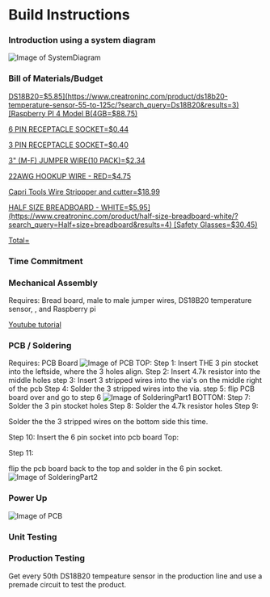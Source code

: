 # Build Instructions
### Introduction using a system diagram
![Image of SystemDiagram](https://thesweeterman.github.io/TBD/SD.PNG)

### Bill of Materials/Budget
[DS18B20=$5.85](https://www.creatroninc.com/product/ds18b20-temperature-sensor-55-to-125c/?search_query=Ds18B20&results=3)
[Raspberry PI 4 Model B(4GB=$88.75)](https://www.creatroninc.com/product/ds18b20-temperature-sensor-55-to-125c/?search_query=Ds18b20&results=3)

[6 PIN RECEPTACLE SOCKET=$0.44](https://www.creatroninc.com/product/6-pin-receptacle-socket/?search_query=SOCKET&results=231)

[3 PIN RECEPTACLE SOCKET=$0.40](https://www.creatroninc.com/product/3-pin-receptacle-socket/?search_query=SOCKET&results=231)

[3" (M-F) JUMPER WIRE(10 PACK)=$2.34](https://www.creatroninc.com/product/3-m-f-jumper-wire-10-pack/?search_query=CONJU&results=11)

[22AWG HOOKUP WIRE - RED=$4.75](https://www.creatroninc.com/product/22awg-hookup-wire-red/?search_query=HOOKUP+WIRE&results=23)

[Capri Tools Wire Strippper and cutter=$18.99](https://www.amazon.ca/Capri-Tools-CP20013-Professional-Stripper/dp/B01018D07K/ref=sr_1_5?crid=2Z2XTP5GSBVST&keywords=wire+stripper&qid=1576270031&sprefix=wire+%2Caps%2C163&sr=8-5)

[HALF SIZE BREADBOARD - WHITE=$5.95](https://www.creatroninc.com/product/half-size-breadboard-white/?search_query=Half+size+breadboard&results=4)
[Safety Glasses=$30.45)](https://www.amazon.ca/3M-SecureFit-Protection-Glasses-Anti-fog/dp/B0197YJQGI/ref=sr_1_1_sspa?crid=116HJL57V8J66&keywords=safety+glasses&qid=1576270662&sprefix=safet%2Caps%2C171&sr=8-1-spons&psc=1&spLa=ZW5jcnlwdGVkUXVhbGlmaWVyPUExTk5YME9UU0UwTVo5JmVuY3J5cHRlZElkPUEwMzc4MjE3MklRMzFQMFlWT0RYRSZlbmNyeXB0ZWRBZElkPUEwMjUzNjk4MkZWUjRIWVNPODkzRSZ3aWRnZXROYW1lPXNwX2F0ZiZhY3Rpb249Y2xpY2tSZWRpcmVjdCZkb05vdExvZ0NsaWNrPXRydWU=)

[Total=](https://thesweeterman.github.io/TBD/BuildBudget.PNG)

### Time Commitment
### Mechanical Assembly
Requires: 
Bread board, male to male jumper wires, DS18B20 temperature sensor, , and Raspberry pi

[Youtube tutorial](https://www.youtube.com/watch?v=aEnS0-Jy2vE&t=87s)

### PCB / Soldering
Requires:
PCB Board
![Image of PCB](https://thesweeterman.github.io/TBD/PCB.PNG)
TOP:
Step 1:
Insert THE 3 pin stocket into the leftside, where the 3 holes align.
Step 2:
Insert 4.7k resistor into the middle holes
step 3:
Insert 3 stripped wires into the via's on the middle right of the pcb
Step 4:
Solder the 3 stripped wires into the via.
step 5:
flip PCB board over and go to step 6
![Image of SolderingPart1](https://thesweeterman.github.io/TBD/SolderingPart1.PNG)
BOTTOM:
Step 7:
Solder the 3 pin stocket holes 
Step 8:
Solder the 4.7k resistor holes
Step 9: 

Solder the the 3 stripped wires on the bottom side this time.

Step 10:
Insert the 6 pin socket into pcb board
Top:

Step 11: 

flip the pcb board back to the top and solder in the 6 pin socket.
![Image of SolderingPart2](https://thesweeterman.github.io/TBD/SolderingPart2.PNG)

### Power Up
![Image of PCB](https://thesweeterman.github.io/TBD/PowerUp.PNG)

### Unit Testing

### Production Testing
Get every 50th DS18B20 tempeature sensor in the production line and use a premade circuit to test the product.
